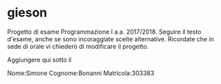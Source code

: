 # gieson
Progetto di esame Programmazione I a.a. 2017/2018.
Seguire il testo d'esame, anche se sono incoraggiate scelte alternative.
Ricordate che in sede di orale vi chiederò di modificare il progetto.


Aggiungere qui sotto il 

Nome:Simone
Cognome:Bonanni
Matricola:303383
